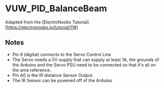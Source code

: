 # VUW_PID_BalanceBeam
Adapted from the (ElectroNoobs Tutorial)[https://electronoobs.io/tutorial/11#]

## Notes
- Pin 9 (digital) connects to the Servo Control Line
- The Servo needs a 5V supply that can supply at least 1A, the grounds of the Arduino and the Servo PSU need to be connected so that it's all on the ame reference.
- Pin A0 is the IR distance Sensor Output.
- The IR Sensor can be powered off of the Arduino

